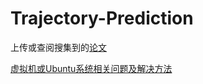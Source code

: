 # Trajectory-Prediction
上传或查阅搜集到的[论文](https://github.com/wolegeheheda/Trajectory-Prediction-Project/tree/master/Trajectory-Prediction/paper)

[虚拟机或Ubuntu系统相关问题及解决方法](https://github.com/wolegeheheda/Trajectory-Prediction-Project/blob/master/Ubuntu/problem%EF%BC%86solution.md)
